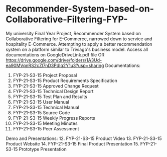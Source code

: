 # Recommender-System-based-on-Collaborative-Filtering-FYP-
My university Final Year Project, Recommender System based on Collaborative Filtering for E-Commerce, narrowed down to service and hospitality E-Commerce. Attempting to apply a better recommendation system on a platform similar to Triviago's business model.
Access all documentations on GoogleDriveLink.pdf file OR https://drive.google.com/drive/folders/1A3Ud-ea90MVqnRS2cZl7nD3PdIq2Y1u3?usp=sharing
Documentations:
1. FYP-21-S3-15 Project Proposal
2. FYP-21-S3-15 Product Requirements Specification 
3. FYP-21-S3-15 Approved Change Request 
4. FYP-21-S3-15 Technical Design Report
5. FYP-21-S3-15 Test Plan and Results
6. FYP-21-S3-15 User Manual  
7. FYP-21-S3-15 Technical Manual  
8. FYP-21-S3-15 Source Code
9. FYP-21-S3-15 Weekly Progress Reports
10. FYP-21-S3-15 Meeting Minutes
11. FYP-21-S3-15 Peer Assessment

Demo and Presentations:
12. FYP-21-S3-15 Product Video
13. FYP-21-S3-15 Product Website
14. FYP-21-S3-15 Final Product Presentation 
15. FYP-21-S3-15 Prototype Presentation

